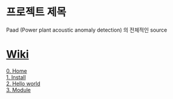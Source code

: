 # 프로젝트 제목

Paad (Power plant acoustic anomaly detection) 의 전체적인 source

# [Wiki](http://192.168.10.99:8080/laboratory/paad_py/-/wikis/0.-Home)
[0. Home](http://192.168.10.99:8080/laboratory/paad_py/-/wikis/0.-Home)<br>
[1. Install](http://192.168.10.99:8080/laboratory/paad_py/-/wikis/1.-Install)<br>
[2. Hello world](http://192.168.10.99:8080/laboratory/paad_py/-/wikis/2.-Hello-world)<br>
[3. Module](http://192.168.10.99:8080/laboratory/paad_py/-/wikis/3.-Module)
